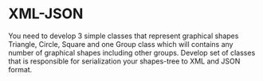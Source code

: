 # XML-JSON 
You need to develop 3 simple classes that represent graphical shapes Triangle, Circle, Square and one Group class which will contains any number of graphical shapes including other groups. Develop set of classes that is responsible for serialization your shapes-tree to XML and JSON format.
